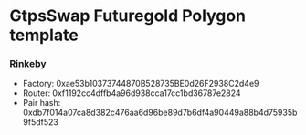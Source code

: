 # GtpsSwap Futuregold Polygon template

### Rinkeby

- Factory: 0xae53b10373744870B528735BE0d26F2938C2d4e9
- Router: 0xf1192cc4dffb4a96d938cca17cc1bd36787e2824
- Pair hash: 0xdb7f014a07ca8d382c476aa6d96be89d7b6df4a90449a88b4d75935b9f5df523
